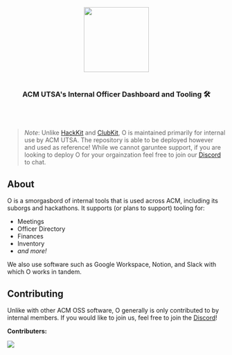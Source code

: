 <div align="center">
  <img width="150" height="150" src="https://github.com/user-attachments/assets/2434dd0f-83b3-4bec-b9bd-e3fa4db128f0" />
</div>

<br/>
<div align="center">
  <h3>ACM UTSA's Internal Officer Dashboard and Tooling 🛠️</h3>
</div>

<br/>
<br/>

> _Note_: Unlike [HackKit](https://github.com/acmutsa/hackkit) and [ClubKit](https://github.com/acmutsa/clubkit), O is maintained primarily for internal use by ACM UTSA. The repository is able to be deployed however and used as reference! While we cannot garuntee support, if you are looking to deploy O for your orgainzation feel free to join our [Discord](https://go.acmutsa.org/projects-discord) to chat.

## About

O is a smorgasbord of internal tools that is used across ACM, including its suborgs and hackathons. It supports (or plans to support) tooling for:

- Meetings
- Officer Directory
- Finances
- Inventory
- _and more!_

We also use software such as Google Workspace, Notion, and Slack with which O works in tandem.

## Contributing

Unlike with other ACM OSS software, O generally is only contributed to by internal members. If you would like to join us, feel free to join the [Discord](https://go.acmutsa.org/projects-discord)!

**Contributers:**

<a href="https://github.com/acmutsa/O/graphs/contributors">
<img src="https://contrib.rocks/image?repo=acmutsa/O" />
</a>
